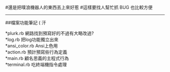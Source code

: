 #還是把噗浪機器人的東西丟上來好惹
#這樣要找人幫忙抓 BUG 也比較方便
***  
##檔案功能筆記 ( 汗

*plurk.rb                          網路找到預寫好的不過有大略改過?  
*log.rb                              把log功能獨立出來  
*ansi_color.rb                  Ansi上色用  
*action.rb                         預計預寫些行為定義  
*main.rb                           顧名思義的主程式行為  
*terminal.rb                     吃終端機指令處理  
